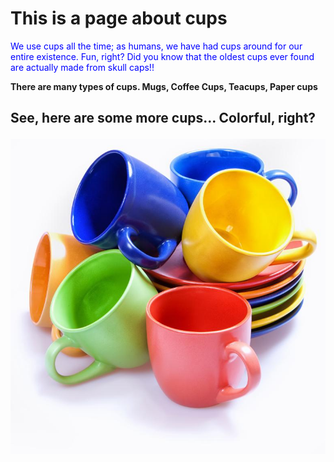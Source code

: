 
<html lang="en">
<head>
  <meta charset="UTF-8">
  <meta name="viewport" content="width=device-width, initial-scale=1.0">
  <title>Beginner HTML Page</title>
  <style>
  <link rel="stylesheet" href="https://use.typekit.net/txt4pqn.css"> 
  <style>
    /* Applying the Rinse font */
    body {
      font-family: rinse, sans-serif;
      font-style: normal;
      font-weight: 400;
    }
    
    /* Class selector */
    .canvas {
      background-color: rgb(0, 0, 255);
    }

    .text-blue {
      color: blue;
    }
    #paragraph {
      font-weight: bold;
    }

    /* Hover effect */
    .hover-text {
      display: none;
    }

    .text-blue:hover + .hover-text {
      display: inline;
    }
  </style>
</head>
<body>

  <h1>This is a page about cups</h1>

  <p class="text-blue">We use cups all the time; as humans, we have had cups around for our entire existence. Fun, right? Did you know that the oldest cups ever found are actually made from skull caps!!</p>
  <p class="hover-text">The question is if these skulls where human or not though.</p>

  <p id="paragraph">There are many types of cups. Mugs, Coffee Cups, Teacups, Paper cups</p>

  <h2>
    <p>
      See, here are some more cups... Colorful, right?
    </p>
  </h2>

  <img src="preview16.jpg" alt="Placeholder Image" class="photo">

</body>
</html>
